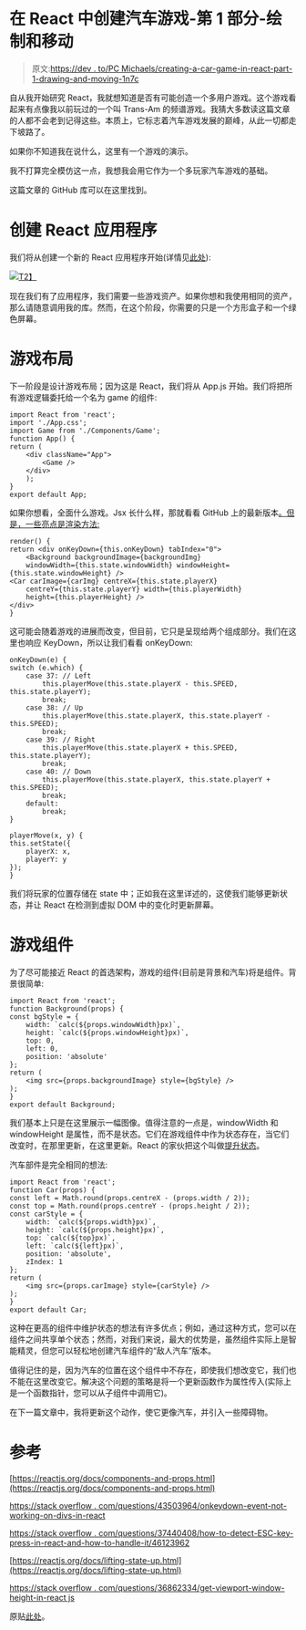 # 在 React 中创建汽车游戏-第 1 部分-绘制和移动

> 原文:[https://dev . to/PC Michaels/creating-a-car-game-in-react-part-1-drawing-and-moving-1n7c](https://dev.to/pcmichaels/creating-a-car-game-in-react-part-1-drawing-and-moving-1n7c)

自从我开始研究 React，我就想知道是否有可能创造一个多用户游戏。这个游戏看起来有点像我以前玩过的一个叫 Trans-Am 的频谱游戏。我猜大多数读这篇文章的人都不会老到记得这些。本质上，它标志着汽车游戏发展的巅峰，从此一切都走下坡路了。

如果你不知道我在说什么，这里有一个游戏的演示。

我不打算完全模仿这一点，我想我会用它作为一个多玩家汽车游戏的基础。

这篇文章的 GitHub 库可以在这里找到。

# 创建 React 应用程序

我们将从创建一个新的 React 应用程序开始(详情见[此处](https://www.pmichaels.net/2019/01/14/a-c-developers-guide-to-reactjs-part-1-create-run/)):

[![](../Images/9643d587ba424bf3b2f6e17c5be8c25f.png)T2】](https://www.pmichaels.net/wp-content/uploads/2019/06/React-game-1.png)

现在我们有了应用程序，我们需要一些游戏资产。如果你想和我使用相同的资产，那么请随意调用我的库。然而，在这个阶段，你需要的只是一个方形盒子和一个绿色屏幕。

# 游戏布局

下一阶段是设计游戏布局；因为这是 React，我们将从 App.js 开始。我们将把所有游戏逻辑委托给一个名为 game 的组件:

```
import React from 'react';
import './App.css';
import Game from './Components/Game';
function App() {
return (
    <div className="App">
        <Game />
    </div>
    );
}
export default App; 
```

如果你想看，全面什么游戏。Jsx 长什么样，那就看看 GitHub 上的最新版本[。但是，一些亮点是渲染方法:](https://github.com/pcmichaels/ReactTransAm/blob/master/src/Components/Game.jsx)

```
render() { 
return <div onKeyDown={this.onKeyDown} tabIndex="0">
    <Background backgroundImage={backgroundImg}
    windowWidth={this.state.windowWidth} windowHeight={this.state.windowHeight} /> 
<Car carImage={carImg} centreX={this.state.playerX} 
    centreY={this.state.playerY} width={this.playerWidth}
    height={this.playerHeight} /> 
</div>
} 
```

这可能会随着游戏的进展而改变，但目前，它只是呈现给两个组成部分。我们在这里也响应 KeyDown，所以让我们看看 onKeyDown:

```
onKeyDown(e) {
switch (e.which) {
    case 37: // Left
        this.playerMove(this.state.playerX - this.SPEED, this.state.playerY); 
        break;
    case 38: // Up
        this.playerMove(this.state.playerX, this.state.playerY - this.SPEED);
        break;
    case 39: // Right
        this.playerMove(this.state.playerX + this.SPEED, this.state.playerY); 
        break;
    case 40: // Down
        this.playerMove(this.state.playerX, this.state.playerY + this.SPEED);
        break;
    default:
        break;
}

playerMove(x, y) {
this.setState({
    playerX: x,
    playerY: y
}); 
} 
```

我们将玩家的位置存储在 state 中；正如我在这里详述的，这使我们能够更新状态，并让 React 在检测到虚拟 DOM 中的变化时更新屏幕。

# 游戏组件

为了尽可能接近 React 的首选架构，游戏的组件(目前是背景和汽车)将是组件。背景很简单:

```
import React from 'react';
function Background(props) {
const bgStyle = { 
    width: `calc(${props.windowWidth}px)`, 
    height: `calc(${props.windowHeight}px)`, 
    top: 0,
    left: 0,
    position: 'absolute' 
};
return (
    <img src={props.backgroundImage} style={bgStyle} />
);
}
export default Background; 
```

我们基本上只是在这里展示一幅图像。值得注意的一点是，windowWidth 和 windowHeight 是属性，而不是状态。它们在游戏组件中作为状态存在，当它们改变时，在那里更新，在这里更新。React 的家伙把这个叫做[提升状态](https://reactjs.org/docs/lifting-state-up.html)。

汽车部件是完全相同的想法:

```
import React from 'react';
function Car(props) {
const left = Math.round(props.centreX - (props.width / 2));
const top = Math.round(props.centreY - (props.height / 2));
const carStyle = { 
    width: `calc(${props.width}px)`, 
    height: `calc(${props.height}px)`, 
    top: `calc(${top}px)`,
    left: `calc(${left}px)`, 
    position: 'absolute',
    zIndex: 1 
};
return (
    <img src={props.carImage} style={carStyle} />
);
}
export default Car; 
```

这种在更高的组件中维护状态的想法有许多优点；例如，通过这种方式，您可以在组件之间共享单个状态；然而，对我们来说，最大的优势是，虽然组件实际上是智能精灵，但您可以轻松地创建汽车组件的“敌人汽车”版本。

值得记住的是，因为汽车的位置在这个组件中不存在，即使我们想改变它，我们也不能在这里改变它。解决这个问题的策略是将一个更新函数作为属性传入(实际上是一个函数指针，您可以从子组件中调用它)。

在下一篇文章中，我将更新这个动作，使它更像汽车，并引入一些障碍物。

# 参考

[https://reactjs.org/docs/components-and-props.html](https://reactjs.org/docs/components-and-props.html)

[https://stack overflow . com/questions/43503964/onkeydown-event-not-working-on-divs-in-react](https://stackoverflow.com/questions/43503964/onkeydown-event-not-working-on-divs-in-react)

[https://stack overflow . com/questions/37440408/how-to-detect-ESC-key-press-in-react-and-how-to-handle-it/46123962](https://stackoverflow.com/questions/37440408/how-to-detect-esc-key-press-in-react-and-how-to-handle-it/46123962)

[https://reactjs.org/docs/lifting-state-up.html](https://reactjs.org/docs/lifting-state-up.html)

[https://stack overflow . com/questions/36862334/get-viewport-window-height-in-react js](https://stackoverflow.com/questions/36862334/get-viewport-window-height-in-reactjs)

原贴[此处](https://www.pmichaels.net/2019/06/03/creating-a-car-game-in-react-part-1-drawing-and-moving/)。